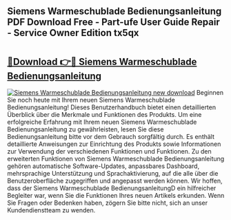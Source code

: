 ## Siemens Warmeschublade Bedienungsanleitung PDF Download Free - Part-ufe User Guide Repair - Service Owner Edition tx5qx

# <h2><a href="http://df3ad5.blite.top/?on=Siemens+Warmeschublade+Bedienungsanleitung">🔗Download 👉🔴 Siemens Warmeschublade Bedienungsanleitung</a></h2>

[![Siemens Warmeschublade Bedienungsanleitung new download](https://i.imgur.com/lujVjoI.png)](http://df3ad5.blite.top/?on=Siemens+Warmeschublade+Bedienungsanleitung)
Beginnen Sie noch heute mit Ihrem neuen Siemens Warmeschublade Bedienungsanleitung! Dieses Benutzerhandbuch bietet einen detaillierten Überblick über die Merkmale und Funktionen des Produkts. Um eine erfolgreiche Erfahrung mit Ihrem neuen Siemens Warmeschublade Bedienungsanleitung zu gewährleisten, lesen Sie diese Bedienungsanleitung bitte vor dem Gebrauch sorgfältig durch. Es enthält detaillierte Anweisungen zur Einrichtung des Produkts sowie Informationen zur Verwendung der verschiedenen Funktionen und Funktionen. Zu den erweiterten Funktionen von Siemens Warmeschublade Bedienungsanleitung gehören automatische Software-Updates, anpassbares Dashboard, mehrsprachige Unterstützung und Sprachaktivierung, auf die alle über die Benutzeroberfläche zugegriffen und angepasst werden können. Wir hoffen, dass der Siemens Warmeschublade BedienungsanleitungD ein hilfreicher Begleiter war, wenn Sie die Funktionen Ihres neuen Artikels erkunden. Wenn Sie Fragen oder Bedenken haben, zögern Sie bitte nicht, sich an unser Kundendienstteam zu wenden.
